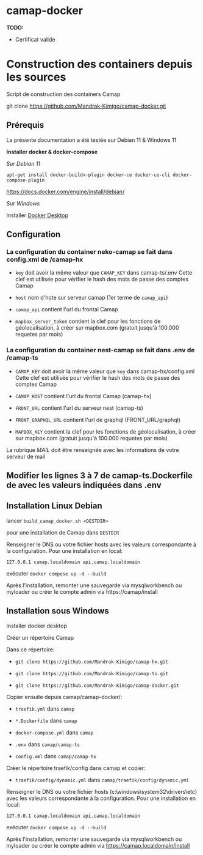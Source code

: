 # camap-docker

__TODO:__ 

- Certificat valide


# Construction des containers depuis les sources

Script de construction des containers Camap

git clone https://github.com/Mandrak-Kimigo/camap-docker.git

## Prérequis

La présente documentation a été testée sur Debian 11 & Windows 11

**Installer docker & docker-compose**

_Sur Debian 11_

```apt-get install docker-buildx-plugin docker-ce docker-ce-cli docker-compose-plugin```

https://docs.docker.com/engine/install/debian/

_Sur Windows_

Installer [Docker Desktop](https://www.docker.com/products/docker-desktop/)

## Configuration

### La configuration du container neko-camap se fait dans __config.xml__ de <DESTDIR>/camap-hx

- ```key``` doit avoir la même valeur que ```CAMAP_KEY``` dans camap-ts/.env
Cette clef est utilisée pour vérifier le hash des mots de passe des comptes Camap

- ```host``` nom d'hote sur serveur camap (1er terme de ```camap_api```)

- ```camap_api``` contient l'url du frontal Camap

- ```mapbox_server_token``` contient la clef pour les fonctions de géolocalisation, à créer sur mapbox.com (gratuit jusqu'à 100.000 requetes par mois)

### La configuration du container nest-camap se fait dans __.env__ de <DESTDIR>/camap-ts

- ```CAMAP_KEY``` doit avoir la même valeur que ```key``` dans camap-hx/config.xml
Cette clef est utilisée pour vérifier le hash des mots de passe des comptes Camap

- ```CAMAP_HOST``` contient l'url du frontal Camap (camap-hx)

- ```FRONT_URL``` contient l'url du serveur nest (camap-ts)

- ```FRONT_GRAPHQL_URL``` contient l'url de graphql (FRONT_URL/graphql)

- ```MAPBOX_KEY``` contient la clef pour les fonctions de géolocalisation, à créer sur mapbox.com (gratuit jusqu'à 100.000 requetes par mois)

La rubrique _MAIL_ doit être renseignée avec les informations de votre serveur de mail

## Modifier les lignes 3 à 7 de __camap-ts.Dockerfile__ de <DESTDIR> avec les valeurs indiquées dans __.env__

## Installation Linux Debian

lancer
`build_camap_docker.sh <DESTDIR>`

pour une installation de Camap dans ```DESTDIR```

Renseigner le DNS ou votre fichier hosts avec les valeurs correspondante à la configuration.
Pour une installation en local:

```127.0.0.1 camap.localdomain api.camap.localdomain```

exécuter ```docker compose up -d --build```

Après l'installation, remonter une sauvegarde via mysqlworkbench ou myloader ou créer le compte admin via https://camap/install

## Installation sous Windows

Installer docker desktop

Créer un répertoire Camap

Dans ce répertoire:

- ```git clone https://github.com/Mandrak-Kimigo/camap-hx.git```

- ```git clone https://github.com/Mandrak-Kimigo/camap-ts.git```

- ```git clone https://github.com/Mandrak-Kimigo/camap-docker.git```


Copier ensuite depuis camap/camap-docker/:

- ```traefik.yml``` dans ```camap```

- ```*.Dockerfile``` dans ```camap```

- ```docker-compose.yml``` dans ```camap```

- ```.env``` dans ```camap/camap-ts```

- ```config.xml``` dans ```camap/camap-hx```

Créer le répertoire traefik/config dans camap et copier:

- ```traefik/config/dynamic.yml``` dans ```camap/traefik/config/dynamic.yml```

Renseigner le DNS ou votre fichier hosts (c:\windows\system32\drivers\etc) avec les valeurs correspondante à la configuration.
Pour une installation en local:

```127.0.0.1 camap.localdomain api.camap.localdomain```

exécuter ```docker compose up -d --build```

Après l'installation, remonter une sauvegarde via mysqlworkbench ou myloader ou créer le compte admin via https://camap.localdomain/install

